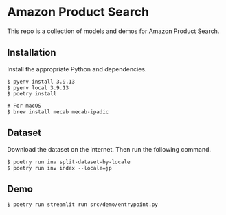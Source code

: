 # Amazon Product Search

This repo is a collection of models and demos for Amazon Product Search.

## Installation

Install the appropriate Python and dependencies.

```shell
$ pyenv install 3.9.13
$ pyenv local 3.9.13
$ poetry install
```

```shell
# For macOS
$ brew install mecab mecab-ipadic
```

## Dataset

Download the dataset on the internet. Then run the following command.

```shell
$ poetry run inv split-dataset-by-locale
$ poetry run inv index --locale=jp
```

## Demo

```shell
$ poetry run streamlit run src/demo/entrypoint.py
```
